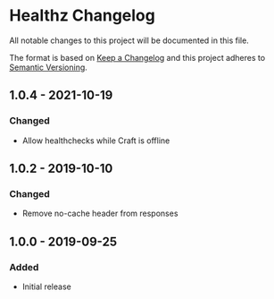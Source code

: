 # Healthz Changelog

All notable changes to this project will be documented in this file.

The format is based on [Keep a Changelog](http://keepachangelog.com/) and this project adheres to [Semantic Versioning](http://semver.org/).

## 1.0.4 - 2021-10-19
### Changed
- Allow healthchecks while Craft is offline

## 1.0.2 - 2019-10-10
### Changed
- Remove no-cache header from responses

## 1.0.0 - 2019-09-25
### Added
- Initial release
